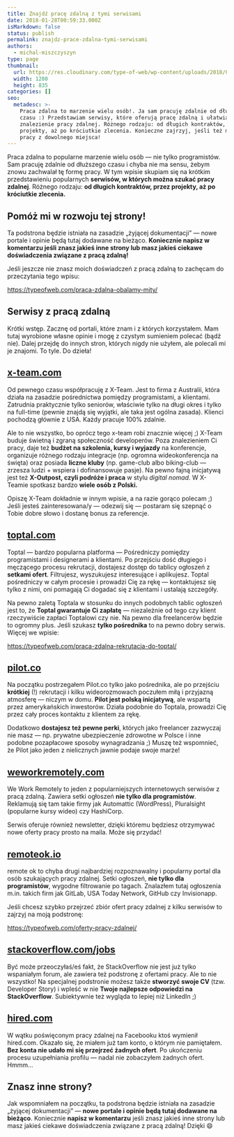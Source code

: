 ```yaml
---
title: Znajdź pracę zdalną z tymi serwisami
date: 2018-01-28T00:59:33.000Z
isMarkdown: false
status: publish
permalink: znajdz-prace-zdalna-tymi-serwisami
authors:
  - michal-miszczyszyn
type: page
thumbnail:
  url: https://res.cloudinary.com/type-of-web/wp-content/uploads/2018/01/pexels-photo-297755.jpeg
  width: 1280
  height: 835
categories: []
seo:
  metadesc: >-
    Praca zdalna to marzenie wielu osób!. Ja sam pracuję zdalnie od długiego
    czasu :) Przedstawiam serwisy, które oferują pracę zdalną i ułatwiają
    znalezienie pracy zdalnej. Różnego rodzaju: od długich kontraktów, przez
    projekty, aż po króciutkie zlecenia. Konieczne zajrzyj, jeśli też marzysz o
    pracy z dowolnego miejsca!
---
```


Praca zdalna to popularne marzenie wielu osób — nie tylko programistów. Sam pracuję zdalnie od dłuższego czasu i chyba nie ma sensu, żebym znowu zachwalał tę formę pracy. W tym wpisie skupiam się na krótkim przedstawieniu popularnych <strong>serwisów, w których można szukać pracy zdalnej</strong>. Różnego rodzaju: <strong>od długich kontraktów, przez projekty, aż po króciutkie zlecenia.</strong>

<h2>Pomóż mi w rozwoju tej strony!</h2>

Ta podstrona będzie istniała na zasadzie „żyjącej dokumentacji” — nowe portale i opinie będą tutaj dodawane na bieżąco. <strong>Koniecznie napisz w komentarzu jeśli znasz jakieś inne strony lub masz jakieś ciekawe doświadczenia związane z pracą zdalną!</strong>

Jeśli jeszcze nie znasz moich doświadczeń z pracą zdalną to zachęcam do przeczytania tego wpisu:

https://typeofweb.com/praca-zdalna-obalamy-mity/

<h2>Serwisy z pracą zdalną</h2>

Krótki wstęp. Zacznę od portali, które znam i z których korzystałem. Mam tutaj wyrobione własne opinie i mogę z czystym sumieniem polecać (bądź nie). Dalej przejdę do innych stron, których nigdy nie użyłem, ale polecali mi je znajomi. To tyle. Do dzieła!

<h2><a href="https://x-team.com">x-team.com</a></h2>

Od pewnego czasu współpracuję z X-Team. Jest to firma z Australii, która działa na zasadzie pośrednictwa pomiędzy programistami, a klientami. Zatrudnia praktycznie tylko seniorów, właściwie tylko na długi okres i tylko na full-time (pewnie znajdą się wyjątki, ale taka jest ogólna zasada). Klienci pochodzą głównie z USA. Każdy pracuje 100% zdalnie.

<span style="text-indent: 0em;">Ale to nie wszystko, bo oprócz tego x-team robi znacznie więcej ;) X-Team buduje świetną i zgraną społeczność developerów. Poza znalezieniem Ci pracy, daje też <strong>budżet na szkolenia, kursy i wyjazdy</strong> na konferencje, organizuje różnego rodzaju integracje (np. ogromna wideokonferencja na święta) oraz posiada <strong>liczne kluby</strong> (np. game-club albo biking-club — zrzesza ludzi + wspiera i dofinansowuje pasje). Na pewno fajną inicjatywą jest też <strong>X-Outpost, czyli podróże i praca</strong> w stylu <em>digital nomad</em>. W X-Teamie spotkasz bardzo <strong>wiele osób z Polski.</strong></span>

<span style="text-indent: 0em;">Opiszę X-Team dokładnie w innym wpisie, a na razie gorąco polecam ;) Jeśli jesteś zainteresowana/y — odezwij się — postaram się szepnąć o Tobie dobre słowo i dostanę bonus za referencje.</span>

<h2><a href="https://www.toptal.com/">toptal.com</a></h2>

Toptal — bardzo popularna platforma — Pośredniczy pomiędzy programistami i designerami a klientami. Po przejściu dość długiego i męczącego procesu rekrutacji, dostajesz dostęp do tablicy ogłoszeń z <strong>setkami ofert</strong>. Filtrujesz, wyszukujesz interesujące i aplikujesz. Toptal pośredniczy w całym procesie i prowadzi Cię za rękę — kontaktujesz się tylko z nimi, oni pomagają Ci dogadać się z klientami i ustalają szczegóły.

Na pewno zaletą Toptala w stosunku do innych podobnych tablic ogłoszeń jest to, że <strong>Toptal gwarantuje Ci zapłatę</strong> — niezależnie od tego czy klient rzeczywiście zapłaci Toptalowi czy nie. Na pewno dla freelancerów będzie to ogromny plus. Jeśli szukasz <strong>tylko pośrednika</strong> to na pewno dobry serwis. Więcej we wpisie:

https://typeofweb.com/praca-zdalna-rekrutacja-do-toptal/

<h2><a href="https://pilot.co/">pilot.co</a></h2>

Na początku postrzegałem Pilot.co tylko jako pośrednika, ale po przejściu <strong>krótkiej</strong> (!) rekrutacji i kilku wideorozmowach poczułem miłą i przyjazną atmosferę — niczym w domu. <strong>Pilot jest polską inicjatywą</strong>, ale wspartą przez amerykańskich inwestorów. Działa podobnie do Toptala, prowadzi Cię przez cały proces kontaktu z klientem za rękę.

Dodatkowo <strong>dostajesz też pewne perki</strong>, których jako freelancer zazwyczaj nie masz — np. prywatne ubezpieczenie zdrowotne w Polsce i inne podobne pozapłacowe sposoby wynagradzania ;) Muszę też wspomnieć, że Pilot jako jeden z nielicznych jawnie podaje swoje marże!

<h2><a href="https://weworkremotely.com/categories/remote-programming-jobs">weworkremotely.com</a></h2>

We Work Remotely to jeden z popularniejszych internetowych serwisów z pracą zdalną. Zawiera setki ogłoszeń <strong>nie tylko dla programistów</strong>. Reklamują się tam takie firmy jak Automattic (WordPress), Pluralsight (popularne kursy wideo) czy HashiCorp.

Serwis oferuje również newsletter, dzięki któremu będziesz otrzymywać nowe oferty pracy prosto na maila. Może się przydać!

<h2><a href="https://remoteok.io">remoteok.io</a></h2>

remote ok to chyba drugi najbardziej rozpoznawalny i popularny portal dla osób szukających pracy zdalnej. Setki ogłoszeń, <strong>nie tylko dla programistów</strong>, wygodne filtrowanie po tagach. Znalazłem tutaj ogłoszenia m.in. takich firm jak GitLab, USA Today Network, GitHub czy Invisionapp.

<p class="important">Jeśli chcesz szybko przejrzeć zbiór ofert pracy zdalnej z kilku serwisów to zajrzyj na moją podstronę:</p>

https://typeofweb.com/oferty-pracy-zdalnej/

<h2><a href="https://stackoverflow.com/jobs">stackoverflow.com/jobs</a></h2>

Być może przeoczyłaś/eś fakt, że StackOverflow nie jest już tylko wspaniałym forum, ale zawiera też podstronę z ofertami pracy. Ale to nie wszystko! Na specjalnej podstronie możesz także <strong>stworzyć swoje CV</strong> (tzw. Developer Story) i wpleść w nie <strong>Twoje najlepsze odpowiedzi na StackOverflow</strong>. Subiektywnie też wygląda to lepiej niż LinkedIn ;)

<h2><a href="https://hired.com">hired.com</a></h2>

W wątku poświęconym pracy zdalnej na Facebooku ktoś wymienił hired.com. Okazało się, że miałem już tam konto, o którym nie pamiętałem. <strong>Bez konta nie udało mi się przejrzeć żadnych ofert</strong>. Po ukończeniu procesu uzupełniania profilu — nadal nie zobaczyłem żadnych ofert. Hmmm…

<h2>Znasz inne strony?</h2>

Jak wspomniałem na początku, ta podstrona będzie istniała na zasadzie „żyjącej dokumentacji” — <strong>nowe portale i opinie będą tutaj dodawane na bieżąco</strong>. Koniecznie <strong>napisz w komentarzu</strong> jeśli znasz jakieś inne strony lub masz jakieś ciekawe doświadczenia związane z pracą zdalną! Dzięki 😄
